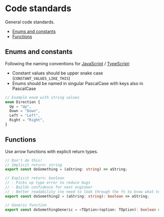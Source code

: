 # Code standards

General code standards.

- [Enums and constants](#enums-and-constants)
- [Functions](#functions)

## Enums and constants

Following the naming conventions for [JavaScript](https://google.github.io/styleguide/javascriptguide.xml?showone=Naming#Naming) / [TypeScript](https://www.typescriptlang.org/docs/handbook/enums.html):

- Constant values should be upper snake case (`CONSTANT_VALUES_LIKE_THIS`)
- Enums should be named in singular PascalCase with keys also in PascalCase

```ts
// Example enum with string values
enum Direction {
  Up = "Up",
  Down = "Down",
  Left = "Left",
  Right = "Right",
}
```

## Functions

Use arrow functions with explicit return types.

```ts
// Don't do this!
// Implicit return: string
export const doSomething = (aString: string) => aString;

// Explicit return: boolean
// - Picks up type error to reduce bugs
// - Builds confidence for next engineer
// - Better readability (no need to look through the fn to know what to expect)
export const doSomething2 = (aString: string): boolean => aString;

// Generic function
export const doSomethingGeneric = <TOption>(option: TOption): boolean => typeof option === 'string';
```
